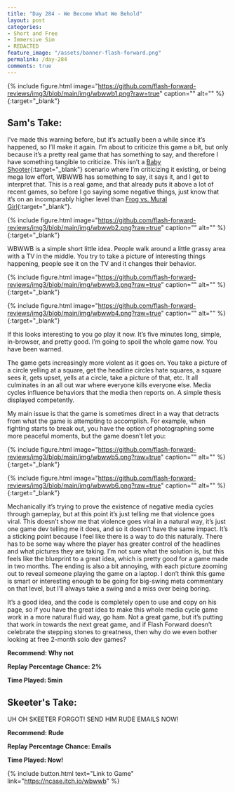 ```yaml
---
title: "Day 284 - We Become What We Behold"
layout: post
categories:
- Short and Free
- Immersive Sim
- REDACTED
feature_image: "/assets/banner-flash-forward.png"
permalink: /day-284
comments: true
---
```


{% include figure.html image="https://github.com/flash-forward-reviews/img3/blob/main/img/wbwwb1.png?raw=true" caption="" alt="" %}{:target="_blank"}
 
## Sam's Take: 

I’ve made this warning before, but it’s actually been a while since it’s happened, so I’ll make it again. I’m about to criticize this game a bit, but only because it’s a pretty real game that has something to say, and therefore I have something tangible to criticize. This isn’t a [Baby Shooter](https://flash-forward-reviews.github.io/day-5){:target="_blank"} scenario where I’m criticizing it existing, or being mega low effort, WBWWB has something to say, it says it, and I get to interpret that. This is a real game, and that already puts it above a lot of recent games, so before I go saying some negative things, just know that it’s on an incomparably higher level than [Frog vs. Mural Girl](https://flash-forward-reviews.github.io/day-283){:target="_blank"}.

{% include figure.html image="https://github.com/flash-forward-reviews/img3/blob/main/img/wbwwb2.png?raw=true" caption="" alt="" %}{:target="_blank"}

WBWWB is a simple short little idea. People walk around a little grassy area with a TV in the middle. You try to take a picture of interesting things happening, people see it on the TV and it changes their behavior.

{% include figure.html image="https://github.com/flash-forward-reviews/img3/blob/main/img/wbwwb3.png?raw=true" caption="" alt="" %}{:target="_blank"}

{% include figure.html image="https://github.com/flash-forward-reviews/img3/blob/main/img/wbwwb4.png?raw=true" caption="" alt="" %}{:target="_blank"}

If this looks interesting to you go play it now. It’s five minutes long, simple, in-browser, and pretty good. I’m going to spoil the whole game now. You have been warned.

The game gets increasingly more violent as it goes on. You take a picture of a circle yelling at a square, get the headline circles hate squares, a square sees it, gets upset, yells at a circle, take a picture of that, etc. It all culminates in an all out war where everyone kills everyone else. Media cycles influence behaviors that the media then reports on. A simple thesis displayed competently.

My main issue is that the game is sometimes direct in a way that detracts from what the game is attempting to accomplish. For example, when fighting starts to break out, you have the option of photographing some more peaceful moments, but the game doesn’t let you:

{% include figure.html image="https://github.com/flash-forward-reviews/img3/blob/main/img/wbwwb5.png?raw=true" caption="" alt="" %}{:target="_blank"}

{% include figure.html image="https://github.com/flash-forward-reviews/img3/blob/main/img/wbwwb6.png?raw=true" caption="" alt="" %}{:target="_blank"}

Mechanically it’s trying to prove the existence of negative media cycles through gameplay, but at this point it’s just telling me that violence goes viral. This doesn’t show me that violence goes viral in a natural way, it’s just one game dev telling me it does, and so it doesn’t have the same impact. It’s a sticking point because I feel like there is a way to do this naturally. There has to be some way where the player has greater control of the headlines and what pictures they are taking. I’m not sure what the solution is, but this feels like the blueprint to a great idea, which is pretty good for a game made in two months. The ending is also a bit annoying, with each picture zooming out to reveal someone playing the game on a laptop. I don’t think this game is smart or interesting enough to be going for big-swing meta commentary on that level, but I’ll always take a swing and a miss over being boring.

It’s a good idea, and the code is completely open to use and copy on his page, so if you have the great idea to make this whole media cycle game work in a more natural fluid way, go ham. Not a great game, but it’s putting that work in towards the next great game, and if Flash Forward doesn’t celebrate the stepping stones to greatness, then why do we even bother looking at free 2-month solo dev games?

**Recommend: Why not**

**Replay Percentage Chance: 2%**

**Time Played: 5min**

## Skeeter's Take:

UH OH SKEETER FORGOT! SEND HIM RUDE EMAILS NOW!

**Recommend: Rude**

**Replay Percentage Chance: Emails**

**Time Played: Now!**

{% include button.html text="Link to Game" link="https://ncase.itch.io/wbwwb" %}
